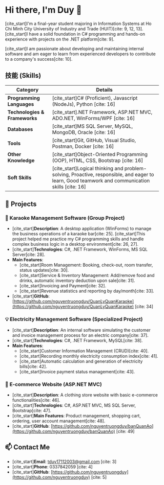 # Hi there, I'm Duy 👋

[cite_start]I'm a final-year student majoring in Information Systems at Ho Chi Minh City University of Industry and Trade (HUIT)[cite: 9, 12, 13]. [cite_start]I have a solid foundation in C# programming and hands-on experience with projects on the .NET platform[cite: 9].

[cite_start]I am passionate about developing and maintaining internal software and am eager to learn from experienced developers to contribute to a company's success[cite: 10].

## 技能 (Skills)

| Category | Details |
| --- | --- |
| **Programming Languages** | [cite_start]C# (Proficient), Javascript (NodeJs), Python [cite: 16] |
| **Technologies & Frameworks** | [cite_start].NET Framework, ASP.NET MVC, ADO.NET, WinForms/WPF [cite: 16] |
| **Databases** | [cite_start]MS SQL Server, MySQL, MongoDB, Oracle [cite: 16] |
| **Tools** | [cite_start]Git, GitHub, Visual Studio, Postman, Docker [cite: 16] |
| **Other Knowledge** | [cite_start]Object-Oriented Programming (OOP), HTML, CSS, Bootstrap [cite: 16] |
| **Soft Skills** | [cite_start]Logical thinking and problem-solving, Proactive, responsible, and eager to learn, Good teamwork and communication skills [cite: 16] |

## 🚀 Projects

### 🎤 Karaoke Management Software (Group Project)
* [cite_start]**Description**: A desktop application (WinForms) to manage the business operations of a karaoke bar[cite: 25]. [cite_start]This project helped me practice my C# programming skills and handle complex business logic in a desktop environment[cite: 26, 27].
* [cite_start]**Technologies**: C#, .NET Framework, WinForms, MS SQL Server[cite: 28].
* **Main Features**:
    * [cite_start]Room Management: Booking, check-out, room transfer, status updates[cite: 30].
    * [cite_start]Service & Inventory Management: Add/remove food and drinks, automatic inventory deduction upon sale[cite: 31].
    * [cite_start]Invoicing and Payment[cite: 32].
    * [cite_start]Revenue statistics and reporting by day/month[cite: 33].
* [cite_start]**GitHub**: [https://github.com/nguyentruongduy/QuanLyQuanKaraoke](https://github.com/nguyentruongduy/QuanLyQuanKaraoke) [cite: 34]

### 💡 Electricity Management Software (Specialized Project)
* [cite_start]**Description**: An internal software simulating the customer and invoice management process for an electric company[cite: 37].
* [cite_start]**Technologies**: C#, .NET Framework, MySQL[cite: 38].
* **Main Features**:
    * [cite_start]Customer Information Management (CRUD)[cite: 40].
    * [cite_start]Recording monthly electricity consumption index[cite: 41].
    * [cite_start]Automatic calculation and generation of electricity bills[cite: 42].
    * [cite_start]Invoice payment status management[cite: 43].

### 👕 E-commerce Website (ASP.NET MVC)
* [cite_start]**Description**: A clothing store website with basic e-commerce functionalities[cite: 46].
* [cite_start]**Technologies**: C#, ASP.NET MVC, MS SQL Server, Bootstrap[cite: 47].
* [cite_start]**Main Features**: Product management, shopping cart, ordering, user account management[cite: 48].
* [cite_start]**GitHub**: [https://github.com/nguyentruongduy/banQuanAo](https://github.com/nguyentruongduy/banQuanAo) [cite: 49]

## 📫 Contact Me

* [cite_start]**Email**: [tduy17112003@gmail.com](mailto:tduy17112003@gmail.com) [cite: 3]
* [cite_start]**Phone**: 0337842059 [cite: 4]
* [cite_start]**GitHub**: [https://github.com/nguyentruongduy](https://github.com/nguyentruongduy) [cite: 5]
